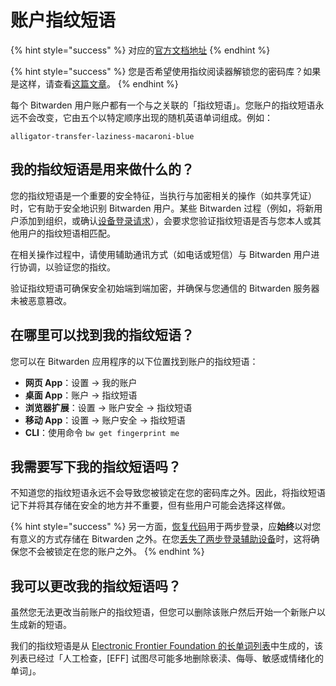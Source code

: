 # 账户指纹短语

{% hint style="success" %}
对应的[官方文档地址](https://bitwarden.com/help/article/fingerprint-phrase/)
{% endhint %}

{% hint style="success" %}
您是否希望使用指纹阅读器解锁您的密码库？如果是这样，请查看[这篇文章](../account/log-in-and-unlock/more-unlock-options/unlocking-with-biometrics.md)。
{% endhint %}

每个 Bitwarden 用户账户都有一个与之关联的「指纹短语」。您账户的指纹短语永远不会改变，它由五个以特定顺序出现的随机英语单词组成。例如：

```
alligator-transfer-laziness-macaroni-blue
```

## 我的指纹短语是用来做什么的？ <a href="#what-is-my-fingerprint-phrase-used-for" id="what-is-my-fingerprint-phrase-used-for"></a>

您的指纹短语是一个重要的安全特征，当执行与加密相关的操作（如共享凭证）时，它有助于安全地识别 Bitwarden 用户。某些 Bitwarden 过程（例如，将新用户添加到组织，或确认[设备登录请求](../account/log-in-and-unlock/more-log-in-options/log-in-with-device.md)），会要求您验证指纹短语是否与您本人或其他用户的指纹短语相匹配。

在相关操作过程中，请使用辅助通讯方式（如电话或短信）与 Bitwarden 用户进行协调，以验证您的指纹。

验证指纹短语可确保安全初始端到端加密，并确保与您通信的 Bitwarden 服务器未被恶意篡改。

## 在哪里可以找到我的指纹短语？ <a href="#where-can-i-find-my-fingerprint-phrase" id="where-can-i-find-my-fingerprint-phrase"></a>

您可以在 Bitwarden 应用程序的以下位置找到账户的指纹短语：

* **网页 App**：设置 → 我的账户
* **桌面 App**：账户 → 指纹短语
* **浏览器扩展**：设置 → 账户安全 → 指纹短语
* **移动 App**：设置 → 账户安全 → 指纹短语
* **CLI**：使用命令 `bw get fingerprint me`

## 我需要写下我的指纹短语吗？ <a href="#do-i-need-to-write-down-my-fingerprint-phrase" id="do-i-need-to-write-down-my-fingerprint-phrase"></a>

不知道您的指纹短语永远不会导致您被锁定在您的密码库之外。因此，将指纹短语记下并将其存储在安全的地方并不重要，但有些用户可能会选择这样做。

{% hint style="success" %}
另一方面，[恢复代码](../account/two-step-login/recovery-codes.md)用于两步登录，应**始终**以对您有意义的方式存储在 Bitwarden 之外。在您[丢失了两步登录辅助设备](../account/two-step-login/lost-two-step-device.md)时，这将确保您不会被锁定在您的账户之外。
{% endhint %}

## 我可以更改我的指纹短语吗？ <a href="#can-i-change-my-fingerprint-phrase" id="can-i-change-my-fingerprint-phrase"></a>

虽然您无法更改当前账户的指纹短语，但您可以删除该账户然后开始一个新账户以生成新的短语。

我们的指纹短语是从 [Electronic Frontier Foundation 的长单词列表](https://www.eff.org/deeplinks/2016/07/new-wordlists-random-passphrases)中生成的，该列表已经过「人工检查，\[EFF] 试图尽可能多地删除亵渎、侮辱、敏感或情绪化的单词」。
